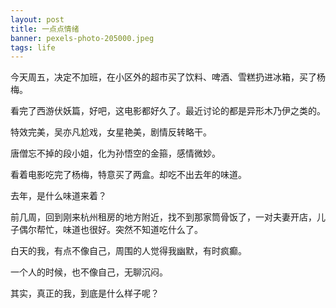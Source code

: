 ```yaml
---
layout: post
title: 一点点情绪
banner: pexels-photo-205000.jpeg
tags: life
---
```


今天周五，决定不加班，在小区外的超市买了饮料、啤酒、雪糕扔进冰箱，买了杨梅。

看完了西游伏妖篇，好吧，这电影都好久了。最近讨论的都是异形木乃伊之类的。

特效完美，吴亦凡尬戏，女星艳美，剧情反转略干。

唐僧忘不掉的段小姐，化为孙悟空的金箍，感情微妙。

看着电影吃完了杨梅，特意买了两盒。却吃不出去年的味道。

去年，是什么味道来着？

前几周，回到刚来杭州租房的地方附近，找不到那家筒骨饭了，一对夫妻开店，儿子偶尔帮忙，味道也很好。突然不知道吃什么了。

白天的我，有点不像自己，周围的人觉得我幽默，有时疯癫。

一个人的时候，也不像自己，无聊沉闷。

其实，真正的我，到底是什么样子呢？